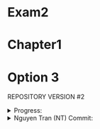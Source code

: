 # Exam2
# Chapter1
# Option 3
REPOSITORY VERSION #2
<details>
<summary>Progress:</summary>
 <br> A> Read data file, store into a sorted dynamic array and display the data set<br>
                        B> Minimum        <space>             M> Mid Range<br>
                        C> Maximum            <space>         N> Quartiles<br>
                        D> Range(Done)        <space>         O> Interquartile Range<br>
                        E> Size(Done)        <space>          P> Outliers<br>
                        F> Sum(Done)          <space>         Q> Sum of Squares<br>
                        G> Mean(Done)         <space>         R> Mean Absolute Deviation<br>
                        H> Median(Done)        <space>        S> Root Mean Square<br>
                        I> Frequencies        <space>         T> Standard Error of the Mean<br>
                        J> Mode                <space>        U> Coefficient of Variation<br>
                        K> Standard Deviation   <space>       V> Relative Standard Deviation<br>
                        L> Variance
                        W> Display all results and write to an output text file
</details>
<details>
<summary>Nguyen Tran (NT) Commit:	</summary>
<br>#Commit 1NT: <br>
-Added a                          new class file : Option3.h and Option3.cpp<br>
-Added input.h and input.cpp to match with OOP.<br>
<br>#Commit 2NT:<br>
-Rework read file function since the old seekg() function is not working properly.<br>
-Added Option: D , E , F , G, H<br>
</details>
